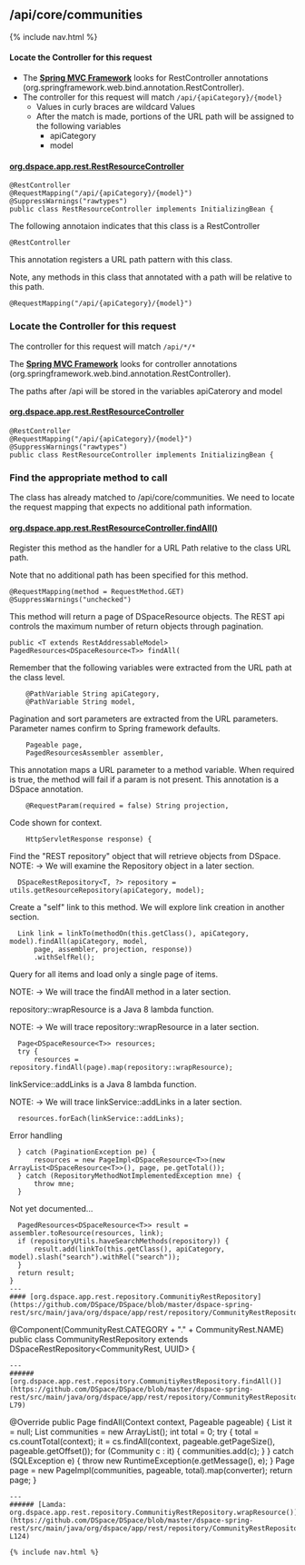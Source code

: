 ## /api/core/communities
{% include nav.html %}
#### Locate the Controller for this request
- The __[Spring MVC Framework](https://docs.spring.io/spring/docs/current/spring-framework-reference/web.htm)__ looks for RestController annotations (org.springframework.web.bind.annotation.RestController).
- The controller for this request will match `/api/{apiCategory}/{model}`
  - Values in curly braces are wildcard Values
  - After the match is made, portions of the URL path will be assigned to the following variables
    - apiCategory
    - model

#### [org.dspace.app.rest.RestResourceController](https://github.com/DSpace/DSpace/blob/master/dspace-spring-rest/src/main/java/org/dspace/app/rest/RestResourceController.java#L84-L87")

```
@RestController
@RequestMapping("/api/{apiCategory}/{model}")
@SuppressWarnings("rawtypes")
public class RestResourceController implements InitializingBean {
```

The following annotaion indicates that this class is a RestController
```
@RestController
```
This annotation registers a URL path pattern with this class.

Note, any methods in this class that annotated with a path will be relative to this path.
```
@RequestMapping("/api/{apiCategory}/{model}")
```

### Locate the Controller for this request

The controller for this request will match `/api/*/*`

The __[Spring MVC Framework](https://docs.spring.io/spring/docs/current/spring-framework-reference/web.htm)__ looks for controller annotations (org.springframework.web.bind.annotation.RestController).

The paths after /api will be stored in the variables apiCaterory and model

#### [org.dspace.app.rest.RestResourceController](https://github.com/DSpace/DSpace/blob/master/dspace-spring-rest/src/main/java/org/dspace/app/rest/RestResourceController.java#L84-L87")

```
@RestController
@RequestMapping("/api/{apiCategory}/{model}")
@SuppressWarnings("rawtypes")
public class RestResourceController implements InitializingBean {
```

### Find the appropriate method to call

The class has already matched to /api/core/communities.  We need to locate the request mapping that expects no additional path information.

#### [org.dspace.app.rest.RestResourceController.findAll()](https://github.com/DSpace/DSpace/blob/master/dspace-spring-rest/src/main/java/org/dspace/app/rest/RestResourceController.java#L769-L787")

Register this method as the handler for a URL Path relative to the class URL path.  

Note that no additional path has been specified for this method.
```
@RequestMapping(method = RequestMethod.GET)
@SuppressWarnings("unchecked")
```
This method will return a page of DSpaceResource objects.
The REST api controls the maximum number of return objects through pagination.
```
public <T extends RestAddressableModel> PagedResources<DSpaceResource<T>> findAll(
```
Remember that the following variables were extracted from the URL path at the class level.
```
    @PathVariable String apiCategory,
    @PathVariable String model,
```
Pagination and sort parameters are extracted from the URL parameters.
Parameter names confirm to Spring framework defaults.
```
    Pageable page,
    PagedResourcesAssembler assembler,
```
This annotation maps a URL parameter to a method variable.
When required is true, the method will fail if a param is not present.
This annotation is a DSpace annotation.
```
    @RequestParam(required = false) String projection,
```
Code shown for context.
```
    HttpServletResponse response) {
```
Find the "REST repository" object that will retrieve objects from DSpace.
NOTE: &rarr; We will examine the Repository object in a later section.
```
  DSpaceRestRepository<T, ?> repository = utils.getResourceRepository(apiCategory, model);
```
Create a "self" link to this method.
We will explore link creation in another section.
```
  Link link = linkTo(methodOn(this.getClass(), apiCategory, model).findAll(apiCategory, model,
      page, assembler, projection, response))
      .withSelfRel();
```
Query for all items and load only a single page of items.

NOTE: &rarr; We will trace the findAll method in a later section.

repository::wrapResource is a Java 8 lambda function.

NOTE: &rarr; We will trace repository::wrapResource in a later section.
```
  Page<DSpaceResource<T>> resources;
  try {
      resources = repository.findAll(page).map(repository::wrapResource);
```
linkService::addLinks is a Java 8 lambda function.

NOTE: &rarr; We will trace linkService::addLinks in a later section.
```
  resources.forEach(linkService::addLinks);
```
Error handling
```
  } catch (PaginationException pe) {
      resources = new PageImpl<DSpaceResource<T>>(new ArrayList<DSpaceResource<T>>(), page, pe.getTotal());
  } catch (RepositoryMethodNotImplementedException mne) {
      throw mne;
  }
```
Not yet documented...

```
  PagedResources<DSpaceResource<T>> result = assembler.toResource(resources, link);
  if (repositoryUtils.haveSearchMethods(repository)) {
      result.add(linkTo(this.getClass(), apiCategory, model).slash("search").withRel("search"));
  }
  return result;
}
---
#### [org.dspace.app.rest.repository.CommunitiyRestRepository](https://github.com/DSpace/DSpace/blob/master/dspace-spring-rest/src/main/java/org/dspace/app/rest/repository/CommunityRestRepository.java#L37)
```
@Component(CommunityRest.CATEGORY + "." + CommunityRest.NAME)
public class CommunityRestRepository extends DSpaceRestRepository<CommunityRest, UUID> {
```
---
###### [org.dspace.app.rest.repository.CommunitiyRestRepository.findAll()](https://github.com/DSpace/DSpace/blob/master/dspace-spring-rest/src/main/java/org/dspace/app/rest/repository/CommunityRestRepository.java#L63-L79)
```
@Override
public Page<CommunityRest> findAll(Context context, Pageable pageable) {
     List<Community> it = null;
     List<Community> communities = new ArrayList<Community>();
     int total = 0;
     try {
         total = cs.countTotal(context);
         it = cs.findAll(context, pageable.getPageSize(), pageable.getOffset());
         for (Community c : it) {
             communities.add(c);
         }
     } catch (SQLException e) {
         throw new RuntimeException(e.getMessage(), e);
     }
     Page<CommunityRest> page = new PageImpl<Community>(communities, pageable, total).map(converter);
     return page;
}
```
---
###### [Lamda: org.dspace.app.rest.repository.CommunitiyRestRepository.wrapResource()](https://github.com/DSpace/DSpace/blob/master/dspace-spring-rest/src/main/java/org/dspace/app/rest/repository/CommunityRestRepository.java#L121-L124)
```
```  
{% include nav.html %}
